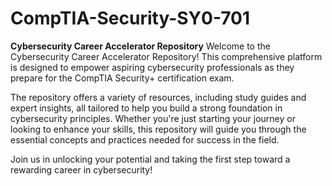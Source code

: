# CompTIA-Security-SY0-701
**Cybersecurity Career Accelerator Repository**
Welcome to the Cybersecurity Career Accelerator Repository! This comprehensive platform is designed to empower aspiring cybersecurity professionals as they prepare for the CompTIA Security+ certification exam.

The repository offers a variety of resources, including study guides and expert insights, all tailored to help you build a strong foundation in cybersecurity principles. Whether you're just starting your journey or looking to enhance your skills, this repository will guide you through the essential concepts and practices needed for success in the field.

Join us in unlocking your potential and taking the first step toward a rewarding career in cybersecurity!

